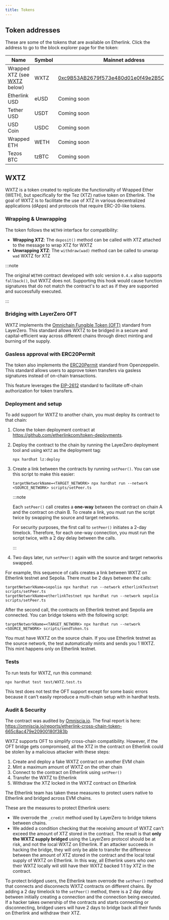 ```yaml
---
title: Tokens
---
```


## Token addresses

These are some of the tokens that are available on Etherlink.
Click the address to go to the block explorer page for the token:

<table class="token_address_table">
<thead>
  <th>Name</th>
  <th>Symbol</th>
  <th>Mainnet address</th>
  <th>Ghostnet address</th>
</thead>
<tbody>
<tr>
  <td>Wrapped XTZ (see <a href="#wxtz">WXTZ</a> below)</td>
  <td>WXTZ</td>
  <td><a href="https://explorer.etherlink.com/token/0xc9B53AB2679f573e480d01e0f49e2B5CFB7a3EAb" target="_blank">0xc9B53AB2679f573e480d01e0f49e2B5CFB7a3EAb</a></td>
  <td><a href="https://testnet-explorer.etherlink.com/address/0xB1Ea698633d57705e93b0E40c1077d46CD6A51d8" target="_blank">0xB1Ea698633d57705e93b0E40c1077d46CD6A51d8</a></td>
</tr>
<tr>
  <td>Etherlink USD</td>
  <td>eUSD</td>
  <td>Coming soon</td>
  <td><a href="https://testnet-explorer.etherlink.com/address/0x1A71f491fb0Ef77F13F8f6d2a927dd4C969ECe4f" target="_blank">0x1A71f491fb0Ef77F13F8f6d2a927dd4C969ECe4f</a></td>
</tr>
<tr>
  <td>Tether USD</td>
  <td> USDT</td>
  <td>Coming soon</td>
  <td><a href="https://testnet-explorer.etherlink.com/address/0xD21B917D2f4a4a8E3D12892160BFFd8f4cd72d4F" target="_blank">0xD21B917D2f4a4a8E3D12892160BFFd8f4cd72d4F</a></td>
</tr>
<tr>
  <td>USD Coin</td>
  <td>USDC</td>
  <td>Coming soon</td>
  <td><a href="https://testnet-explorer.etherlink.com/address/0xa7c9092A5D2C3663B7C5F714dbA806d02d62B58a" target="_blank">0xa7c9092A5D2C3663B7C5F714dbA806d02d62B58a</a></td>
</tr>
<tr>
  <td>Wrapped ETH</td>
  <td>WETH</td>
  <td>Coming soon</td>
  <td><a href="https://testnet-explorer.etherlink.com/address/0x8DEF68408Bc96553003094180E5C90d9fe5b88C1" target="_blank">0x8DEF68408Bc96553003094180E5C90d9fe5b88C1</a></td>
</tr>
<tr>
  <td>Tezos BTC</td>
  <td>tzBTC</td>
  <td>Coming soon</td>
  <td><a href="https://testnet-explorer.etherlink.com/address/0x6bDE94725379334b469449f4CF49bCfc85ebFb27" target="_blank">0x6bDE94725379334b469449f4CF49bCfc85ebFb27</a></td>
</tr>
</tbody>
</table>

## WXTZ

WXTZ is a token created to replicate the functionality of Wrapped Ether (WETH), but specifically for the Tez (XTZ) native token on Etherlink.
The goal of WXTZ is to facilitate the use of XTZ in various decentralized applications (dApps) and protocols that require ERC-20-like tokens.

### Wrapping & Unwrapping

The token follows the `WETH9` interface for compatibility:

- **Wrapping XTZ**: The `deposit()` method can be called with XTZ attached to the message to wrap XTZ for WXTZ
- **Unwrapping XTZ**: The `withdraw(wad)` method can be called to unwrap `wad` WXTZ for XTZ

:::note

The original `WETH9` contract developed with solc version `0.4.x` also supports `fallback()`, but WXTZ does not.
Supporting this hook would cause function signatures that do not match the contract's to act as if they are supported and successfully executed.

:::

### Bridging with LayerZero OFT

WXTZ implements the [Omnichain Fungible Token (OFT)](https://docs.layerzero.network/v2/developers/evm/oft/quickstart) standard from LayerZero.
This standard allows WXTZ to be bridged in a secure and capital-efficient way across different chains through direct minting and burning of the supply.

### Gasless approval with ERC20Permit

The token also implements the [ERC20Permit](https://docs.openzeppelin.com/contracts/5.x/api/token/erc20#ERC20Permit) standard from Openzeppelin.
This standard allows users to approve token transfers via gasless signatures instead of on-chain transactions.

This feature leverages the [EIP-2612](https://eips.ethereum.org/EIPS/eip-2612) standard to facilitate off-chain authorization for token transfers.

### Deployment and setup

To add support for WXTZ to another chain, you must deploy its contract to that chain:

1. Clone the token deployment contract at https://github.com/etherlinkcom/token-deployments.

1. Deploy the contract to the chain by running the LayerZero deployment tool and using `WXTZ` as the deployment tag:

   ```shell
   npx hardhat lz:deploy
   ```

1. Create a link between the contracts by running `setPeer()`.
You can use this script to make this easier:

   ```shell
   targetNetworkName=<TARGET_NETWORK> npx hardhat run --network <SOURCE_NETWORK> scripts/setPeer.ts
   ```

   :::note

   Each `setPeer()` call creates a **one-way** between the contract on chain A and the contract on chain B.
   To create a link, you must run the script twice by swapping the source and target networks.

   For security purposes, the first call to `setPeer()` initiates a 2-day timelock.
   Therefore, for each one-way connection, you must run the script twice, with a 2 day delay between the calls.

   :::

1. Two days later, run `setPeer()` again with the source and target networks swapped.

For example, this sequence of calls creates a link between WXTZ on Etherlink testnet and Sepolia.
There must be 2 days between the calls:

```shell
targetNetworkName=sepolia npx hardhat run --network etherlinkTestnet scripts/setPeer.ts
targetNetworkName=etherlinkTestnet npx hardhat run --network sepolia scripts/setPeer.ts
```

After the second call, the contracts on Etherlink testnet and Sepolia are connected.
You can bridge tokens with the following script:

```shell
targetNetworkName=<TARGET_NETWORK> npx hardhat run --network <SOURCE_NETWORK> scripts/sendToken.ts
```

You must have WXTZ on the source chain.
If you use Etherlink testnet as the source network, the test automatically mints and sends you 1 WXTZ.
This mint happens only on Etherlink testnet.

### Tests

To run tests for WXTZ, run this command:

```shell
npx hardhat test test/WXTZ.test.ts
```

This test does not test the OFT support except for some basic errors because it can't easily reproduce a multi-chain setup with in hardhat tests.

### Audit & Security

The contract was audited by [Omniscia.io](https://omniscia.io/).
The final report is here: https://omniscia.io/reports/etherlink-cross-chain-token-665c8ac479e20900180f383b

WXTZ supports OFT to simplify cross-chain compatibility.
However, if the OFT bridge gets compromised, all the XTZ in the contract on Etherlink could be stolen by a malicious attacker with these steps:

1. Create and deploy a fake WXTZ contract on another EVM chain
1. Mint a maximum amount of WXTZ on the other chain
1. Connect to the contract on Etherlink using `setPeer()`
1. Transfer the WXTZ to Etherlink
1. Withdraw the XTZ locked in the WXTZ contract on Etherlink

The Etherlink team has taken these measures to protect users native to Etherlink and bridged across EVM chains.

These are the measures to protect Etherlink users:

- We overrode the `_credit` method used by LayerZero to bridge tokens between chains.
- We added a condition checking that the receiving amount of WXTZ can't exceed the amount of XTZ stored in the contract.
The result is that **only the WXTZ supply bridged** using the LayerZero protocol should be at risk, and not the local WXTZ on Etherlink.
If an attacker succeeds in hacking the bridge, they will only be able to transfer the difference between the amount of XTZ stored in the contract and the local total supply of WXTZ on Etherlink.
In this way, all Etherlink users who own their WXTZ locally will still have their WXTZ backed 1:1 by XTZ in the contract.

To protect bridged users, the Etherlink team overrode the `setPeer()` method that connects and disconnects WXTZ contracts on different chains.
By adding a 2 day timelock to the `setPeer()` method, there is a 2 day delay between initially creating a connection and the connection being executed.
If a hacker takes ownership of the contracts and starts connecting or disconnecting, bridged users will have 2 days to bridge back all their funds on Etherlink and withdraw their XTZ.
